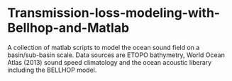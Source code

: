 # Transmission-loss-modeling-with-Bellhop-and-Matlab
A collection of matlab scripts to model the ocean sound field on a basin/sub-basin scale. Data sources are ETOPO bathymetry, World Ocean Atlas (2013) sound speed climatology and the ocean acoustic liberary including the BELLHOP model. 

